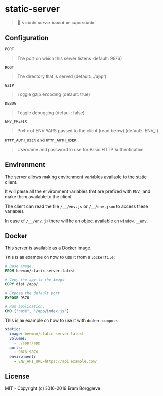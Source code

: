 # static-server

> 🐝 A static server based on superstatic

## Configuration

`PORT`

> The port on which this server listens (default: 9876)

`ROOT`

> The directory that is served (default: './app')

`GZIP`

> Toggle gzip encoding (default: true)

`DEBUG`

> Toggle debugging (default: false)

`ENV_PREFIX`

> Prefix of ENV VARS passed to the client (read below) (default: 'ENV_')

`HTTP_AUTH_USER` and `HTTP_AUTH_USER`

> Username and password to use for Basic HTTP Authentication

## Environment

The server allows making environment variables available to the static client.

It will parse all the environment variables that are prefixed with `ENV_` and make them available to the client.

The client can read the file `/__/env.js` or  `/__/env.json` to access these variables.

In case of `/__/env.js` there will be an object available on `window.__env`.

## Docker

This server is available as a Docker image.

This is an example on how to use it from a `Dockerfile`:

```Dockerfile
# Base image.
FROM beeman/static-server:latest

# Copy the app to the image
COPY dist /app/

# Expose the default port
EXPOSE 9876

# Run application.
CMD ["node", "/app/index.js"]
```

This is an example on how to use it with `docker-compose`:

```yaml
static:
  image: beeman/static-server:latest
  volumes:
    - ./app:/app
  ports:
    - 9876:9876
  environment:
    - ENV_API_URL=https://api.example.com/
```

## License

MIT - Copyright (c) 2016-2019 Bram Borggreve
